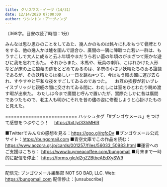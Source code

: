 ```yaml
---
title: クリスマス・イーヴ（14/31）
date: 12/14/2020 07:00:00
author: ワシントン・アーヴィング
---
```


（368字。目安の読了時間：1分）

みんなは思ひ思ひのことをしてゐた、幾人かのものは銘々に札をもつて骨牌とりをする、他の幾人かは爐を圍んで話合ひ、廣間の一隅に陣取つた若い一群は、もうすこしで大人に成ると云ふ年頃やまだうら若い蕾の年頃のがまざつて賑かな遊びに我を忘れてゐた。
それからまた、木馬や、玩具の喇叭、こはれかけた人形などが床の上に狼藉の跡をとどめてゐるのは、多勢の小さい妖精たちのゐる證據であるが、その妖精たちは樂しい一日を跳ね※つて、今はもう眠の國に運び去られ、すやすやと平和な夜をすごしてゐるのであつた。
　お互の挨拶が若いブレイスブリッジと親戚の間に交されてゐる間に、わたしには室をひとわたり眺め渡す暇が出來た。
わたしは今まで廣間と呼んで置いたが、實際たしかに昔は廣間であつたもので、老主人も明かにそれを昔の儘の姿に修復しようと心掛けたものと見えた。

=========================
ハッシュタグ「#ブンゴウメール」をつけて感想をつぶやこう！　
https://bit.ly/33hMHlR

■Twitterでみんなの感想を見る：https://goo.gl/rgfoDv
■ブンゴウメール公式サイト：https://bungomail.com
■青空文庫でこの作品を読む：https://www.aozora.gr.jp/cards/001257/files/56033_50983.html
■運営へのご支援はこちら： https://www.buymeacoffee.com/bungomail
■月末まで一時的に配信を停止： https://forms.gle/d2gZZBtbeAEdXySW9

-------
配信元: ブンゴウメール編集部
NOT SO BAD, LLC.
Web: https://bungomail.com
配信停止：[unsubscribe]

